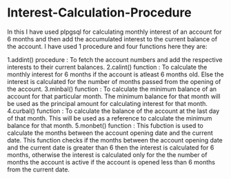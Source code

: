 # Interest-Calculation-Procedure

In this I have used plpgsql for calculating monthly interest of an account for 6 months and then add the accumulated interest to the current balance of the account.
I have used 1 procedure and four functions here they are:

1.addint() procedure : To fetch the account numbers and add the respective interests to their current balances.
2.calint() function : To calculate the monthly interest for 6 months if the account is atleast 6  months old. Else the interest is calculated for the number of months passed from the opening of the account.
3.minbal() function : To calculate the minimum balance of an account for that particular month. The minimum balance for that month will be used as the principal amount for calculating interest for that month.
4.curbal() function : To calculate the balance of the account at the last day of that month. This will be used as a reference to calculate the minimum balance for that month.
5.monbet() function : This fubction is used to calculate the months between the account opening date and the current date. This function checks if the months between the account opening date and the current date is greater than 6 then the interest is calculated for 6 months, otherwise the interest is calculated only for the the number of months the account is active if the account is opened less than 6 months from the current date. 
